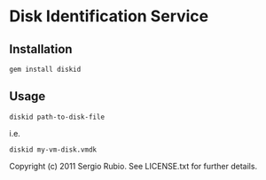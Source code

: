 # Disk Identification Service 
 
## Installation

    gem install diskid

## Usage

    diskid path-to-disk-file
    
i.e.

    diskid my-vm-disk.vmdk


Copyright (c) 2011 Sergio Rubio. See LICENSE.txt for
further details.

